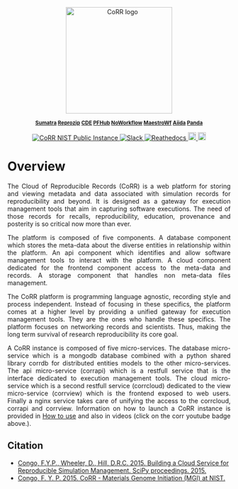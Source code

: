 <p align="center">
    <img src="https://rawgit.com/usnistgov/corr/master/corr-view/frontend/images/logo.svg"
         height="240"
         alt="CoRR logo"
         class="inline"/>
</p>

<p align="center"><sup><strong>
<a href="https://github.com/usnistgov/corr-sumatra">Sumatra</a>
<a href="https://github.com/usnistgov/corr-reprozip">Reprozip</a>
<a href="https://github.com/usnistgov/corr-cde">CDE</a>
<a href="https://github.com/usnistgov/pfhub">PFHub</a>
<a href="https://github.com/usnistgov/corr-noworkflow">NoWorkflow</a>
<a href="https://github.com/usnistgov/corr-maestrowf">MaestroWf</a>
<a href="https://github.com/usnistgov/corr-aiida">Aiida</a>
<a href="https://github.com/usnistgov/corr-pandaa">Panda</a>

</strong></sup></p>

<p align="center">
<a href="https://corr.nist.gov" target="_blank">
<img src="https://img.shields.io/badge/corr-nist-cyan.svg"
alt="CoRR NIST Public Instance">
</a>
<a href="https://corrworkspace.slack.com" target="_blank">
<img src="https://img.shields.io/badge/corr-slack-purple.svg"
alt="Slack">
</a>
<a href="http://corr.readthedocs.io/en/latest/?badge=latest" target="_blank">
<img src="https://readthedocs.org/projects/corr/badge/?version=0.2" alt="Reathedocs">
</a>
<a href="https://www.youtube.com/playlist?list=PLiWY1GXAXKFk4aSwI9CfyAoDwR6bjD8zV">
<img src="https://img.shields.io/badge/corr-youtube-red.svg" alt="Youtube Playlist" height="18">
</a>
<a href="https://github.com/usnistgov/corr/blob/master/LICENSE">
<img src="https://img.shields.io/badge/license-mit-blue.svg" alt="License" height="18">
</a>
</p>

# Overview

<p align="justify">
The Cloud of Reproducible Records (CoRR) is a web platform for storing and
viewing metadata and data associated with simulation records for reproducibility and beyond.
It is designed as a gateway for execution management tools that aim in capturing software
executions. The need of those records for recalls, reproducibility, education, provenance
and posterity is so critical now more than ever.
</p>
<p align="justify">
The platform is composed of five components. A database component which stores the meta-data about
the diverse entities in relationship within the platform. An api component which identifies and allow
software management tools to interact with the platform. A cloud component dedicated for the frontend
component access to the meta-data and records. A storage component that handles non meta-data
files management.
</p>
<p align="justify">
The CoRR platform is programming language agnostic, recording style and process independent. Instead
of focusing in these specifics, the platform comes at a higher level by providing a unified gateway for
execution management tools. They are the ones who handle these specifics. The platform focuses on networking
records and scientists. Thus, making the long term survival of research reproducibility its core goal.
</p>
<p align="justify">
A CoRR instance is composed of five micro-services. The database micro-service which is a mongodb database
combined with a python shared library corrdb for distributed entities models to the other micro-services. The
api micro-service (corrapi) which is a restfull service that is the interface dedicated to execution management
tools. The cloud micro-service which is a second restfull service (corrcloud) dedicated to the view
micro-service (corrview) which is the frontend exposed to web users. Finally a nginx service takes care of
unifying the access to the corrcloud, corrapi and corrview. Information on how to launch a CoRR instance is
provided in <a href="./LAUNCH.md">How to use</a> and also in videos (click on the corr youtube badge above.).
</p>

## Citation

* [Congo, F.Y.P., Wheeler, D., Hill, D.R.C. 2015. Building a Cloud Service for Reproducible Simulation Management. SciPy proceedings. 2015.](http://conference.scipy.org/proceedings/scipy2015/pdfs/yannick_congo.pdf)
* [Congo, F. Y. P. 2015. CoRR - Materials Genome Initiation (MGI) at NIST.](https://mgi.nist.gov/cloud-reproducible-records)
